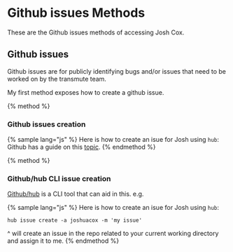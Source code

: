 # Github issues Methods

These are the Github issues methods of accessing Josh Cox.

## Github issues

Github issues are for publicly identifying bugs and/or issues that need
to be worked on by the transmute team.

My first method exposes how to create a github issue.

{% method %}
### Github issues creation

{% sample lang="js" %}
Here is how to create an isue for  Josh using `hub`:
Github has a guide on this [topic](https://help.github.com/articles/creating-an-issue/).
{% endmethod %}

{% method %}
### Github/hub CLI issue creation

[Github/hub](https://github.com/github/hub) is a CLI tool that can aid in this.  e.g.

{% sample lang="js" %}
Here is how to create an isue for  Josh using `hub`:
```
hub issue create -a joshuacox -m 'my issue'
```

^ will create an issue in the repo related to your current working
directory and assign it to me.
{% endmethod %}
